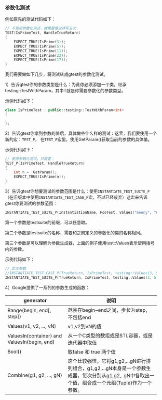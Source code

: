 ### 参数化测试

例如原先的测试代码如下：

```cpp
// 不使用参数化测试，就需要像这样写五次
TEST(IsPrimeTest, HandleTrueReturn)
{
    EXPECT_TRUE(IsPrime(3));
    EXPECT_TRUE(IsPrime(5));
    EXPECT_TRUE(IsPrime(11));
    EXPECT_TRUE(IsPrime(23));
    EXPECT_TRUE(IsPrime(17));
}
```

我们需要做如下几步，将测试转成gtest的参数化测试。

1）告诉gtest你的参数类型是什么：为此你必须添加一个类，继承testing::TestWithParam<T>，其中T就是你需要参数化的参数类型。

示例代码如下：

```cpp
class IsPrimeTest : public::testing::TestWithParam<int>
{

};
```

2）告诉gtest你拿到参数的值后，具体做些什么样的测试：这里，我们要使用一个新的宏：`TEST_P`，
在`TEST_P`宏里，使用GetParam()获取当前的参数的具体值。

示例代码如下：

```cpp
// 使用参数化测试，只需要：
TEST_P(IsPrimeTest, HandleTrueReturn)
{
    int n =  GetParam();
    EXPECT_TRUE(IsPrime(n));
}
```

3）告诉gtest你想要测试的参数范围是什么：使用`INSTANTIATE_TEST_SUITE_P`（在旧版本中使用`INSTANTIATE_TEST_CASE_P`宏，不过已经废弃）这宏来告诉gtest你要测试的参数范围：

```cpp
INSTANTIATE_TEST_SUITE_P(InstantiationName, FooTest, Values("meeny", "miny", "moe"));
```

第一个参数是testsuite的前缀，可以任意取。

第二个参数是testsuite的名称，需要和之前定义的参数化的类的名称相同。

第三个参数是可以理解为参数生成器，上面的例子使用test::Values表示使用括号内的参数。

示例代码如下：

```cpp
// 定义参数
//INSTANTIATE_TEST_CASE_P(TrueReturn, IsPrimeTest, testing::Values(3, 5, 11, 23, 17));
INSTANTIATE_TEST_SUITE_P(TrueReturn, IsPrimeTest, testing::Values(3, 5, 11, 23, 17));
```

4）Google提供了一系列的参数生成的函数：

| generator                                    | 说明                                           |
| -------------------------------------------- | ---------------------------------------------- |
| Range(begin, end[, step])                    | 范围在begin~end之间，步长为step，不包括end     |
| Values(v1, v2, ..., vN)                      | v1,v2到vN的值                                  |
| ValuesIn(container) and ValuesIn(begin, end) | 从一个C类型的数组或是STL容器，或是迭代器中取值 |
| Bool()                                       | 取false 和 true 两个值                         |
| Combine(g1, g2, ..., gN)                     | 这个比较强悍，它将g1,g2,...gN进行排列组合，g1,g2,...gN本身是一个参数生成器，每次分别从g1,g2,..gN中各取出一个值，组合成一个元组(Tuple)作为一个参数。 |
